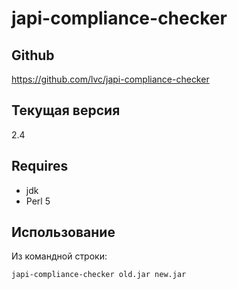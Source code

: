 # japi-compliance-checker

## Github

https://github.com/lvc/japi-compliance-checker


## Текущая версия

2.4


## Requires

- jdk
- Perl 5


## Использование 

Из командной строки:

```bash
japi-compliance-checker old.jar new.jar
```